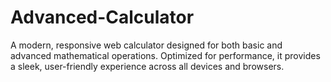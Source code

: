 # Advanced-Calculator
A modern, responsive web calculator designed for both basic and advanced mathematical operations. Optimized for performance, it provides a sleek, user-friendly experience across all devices and browsers.
